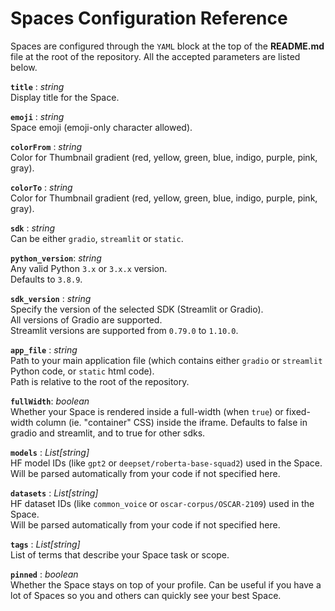 # Spaces Configuration Reference

Spaces are configured through the `YAML` block at the top of the **README.md** file at the root of the repository. All the accepted parameters are listed below.

<!-- Trailing whitespaces are intended : they render as a newline in the hub documentation -->

**`title`** : _string_  
Display title for the Space.  

**`emoji`** : _string_  
Space emoji (emoji-only character allowed).  

**`colorFrom`** : _string_  
Color for Thumbnail gradient (red, yellow, green, blue, indigo, purple, pink, gray).  

**`colorTo`** : _string_  
Color for Thumbnail gradient (red, yellow, green, blue, indigo, purple, pink, gray).  

**`sdk`** : _string_  
Can be either `gradio`, `streamlit` or `static`.  

**`python_version`**: _string_  
Any valid Python `3.x` or `3.x.x` version.  
Defaults to `3.8.9`.  

**`sdk_version`** : _string_  
Specify the version of the selected SDK (Streamlit or Gradio).  
All versions of Gradio are supported.  
Streamlit versions are supported from `0.79.0` to `1.10.0`.  

**`app_file`** : _string_  
Path to your main application file (which contains either `gradio` or `streamlit` Python code, or `static` html code).  
Path is relative to the root of the repository.  

**`fullWidth`**: _boolean_  
Whether your Space is rendered inside a full-width (when `true`) or fixed-width column (ie. "container" CSS) inside the iframe.
Defaults to false in gradio and streamlit, and to true for other sdks.

**`models`** : _List[string]_  
HF model IDs (like `gpt2` or `deepset/roberta-base-squad2`) used in the Space.  
Will be parsed automatically from your code if not specified here.  

**`datasets`** : _List[string]_  
HF dataset IDs (like `common_voice` or `oscar-corpus/OSCAR-2109`) used in the Space.  
Will be parsed automatically from your code if not specified here.  

**`tags`** : _List[string]_  
List of terms that describe your Space task or scope.  

**`pinned`** : _boolean_  
Whether the Space stays on top of your profile. Can be useful if you have a lot of Spaces so you and others can quickly see your best Space.  
